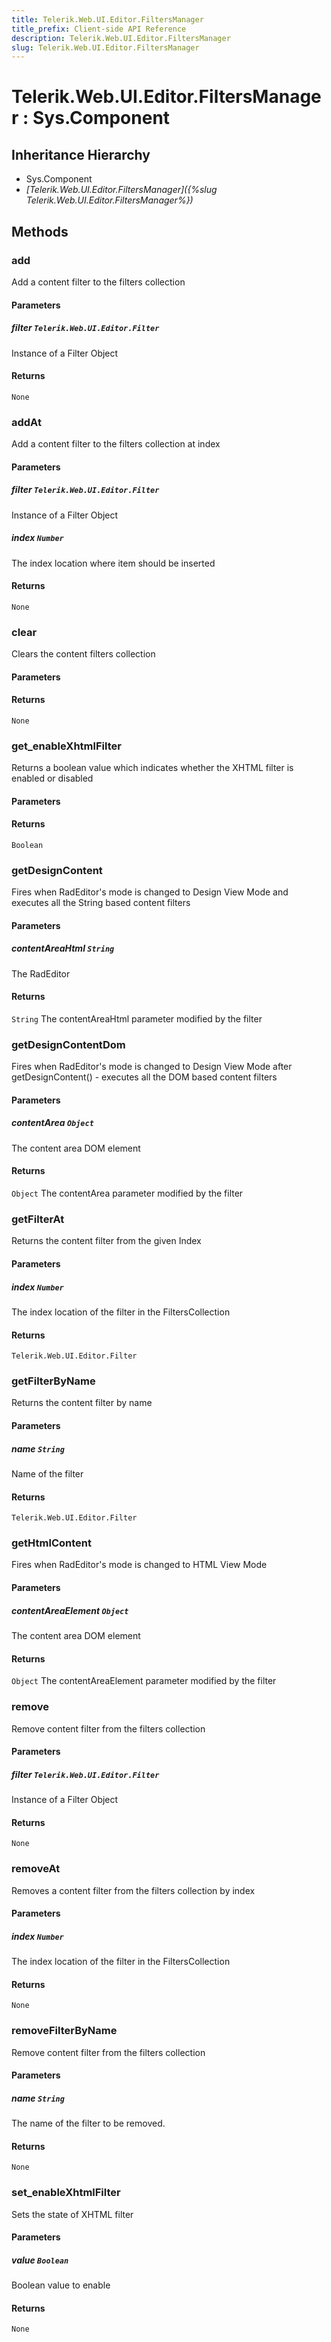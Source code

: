 ```yaml
---
title: Telerik.Web.UI.Editor.FiltersManager
title_prefix: Client-side API Reference
description: Telerik.Web.UI.Editor.FiltersManager
slug: Telerik.Web.UI.Editor.FiltersManager
---
```


# Telerik.Web.UI.Editor.FiltersManager : Sys.Component 

## Inheritance Hierarchy

* Sys.Component
* *[Telerik.Web.UI.Editor.FiltersManager]({%slug Telerik.Web.UI.Editor.FiltersManager%})*


## Methods

### add

Add a content filter to the filters collection

#### Parameters

##### filter `Telerik.Web.UI.Editor.Filter`

Instance of a Filter Object

#### Returns

`None` 

### addAt

Add a content filter to the filters collection at index

#### Parameters

##### filter `Telerik.Web.UI.Editor.Filter`

Instance of a Filter Object

##### index `Number`

The index location where item should be inserted

#### Returns

`None` 

### clear

Clears the content filters collection

#### Parameters

#### Returns

`None` 

### get_enableXhtmlFilter

Returns a boolean value which indicates whether the XHTML filter is enabled or disabled

#### Parameters

#### Returns

`Boolean` 

### getDesignContent

Fires when RadEditor's mode is changed to Design View Mode and executes all the String based content filters

#### Parameters

##### contentAreaHtml `String`

The RadEditor

#### Returns

`String` The contentAreaHtml parameter modified by the filter

### getDesignContentDom

Fires when RadEditor's mode is changed to Design View Mode after getDesignContent() - executes all the DOM based content filters

#### Parameters

##### contentArea `Object`

The content area DOM element

#### Returns

`Object` The contentArea parameter modified by the filter

### getFilterAt

Returns the content filter from the given Index

#### Parameters

##### index `Number`

The index location of the filter in the FiltersCollection

#### Returns

`Telerik.Web.UI.Editor.Filter` 

### getFilterByName

Returns the content filter by name

#### Parameters

##### name `String`

Name of the filter

#### Returns

`Telerik.Web.UI.Editor.Filter` 

### getHtmlContent

Fires when RadEditor's mode is changed to HTML View Mode

#### Parameters

##### contentAreaElement `Object`

The content area DOM element

#### Returns

`Object` The contentAreaElement parameter modified by the filter

### remove

Remove content filter from the filters collection

#### Parameters

##### filter `Telerik.Web.UI.Editor.Filter`

Instance of a Filter Object

#### Returns

`None` 

### removeAt

Removes a content filter from the filters collection by index

#### Parameters

##### index `Number`

The index location of the filter in the FiltersCollection

#### Returns

`None` 

### removeFilterByName

Remove content filter from the filters collection

#### Parameters

##### name `String`

The name of the filter to be removed.

#### Returns

`None` 

### set_enableXhtmlFilter

Sets the state of XHTML filter

#### Parameters

##### value `Boolean`

Boolean value to enable

#### Returns

`None` 



